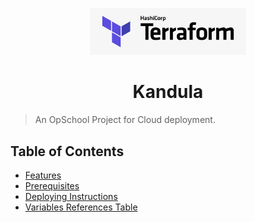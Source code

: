 <p align="center"><img width="250px" src="terraform_logo.png"></p>

<h1 align="center">Kandula</h1>

> An OpSchool Project for Cloud deployment.

## Table of Contents

- [Features](#features)
- [Prerequisites](#prerequisites)
- [Deploying Instructions](#deploying-instructions)
- [Variables References Table](#variables-references-table)